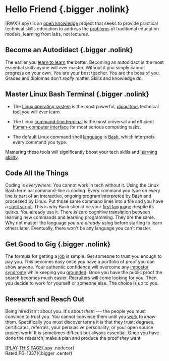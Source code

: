 # Hello Friend {.bigger .nolink}

[RWX]{.spy} is an [open knowledge](/terms/knowledge/) project that
seeks to provide practical technical skills education to address
the [problems](/terms/rwx/) of traditional education models, learning
from labs, not lectures.

## Become an Autodidact {.bigger .nolink} 

The earlier you [learn to learn](/terms/autodidact/) the better. Becoming
an autodidact is the most essential skill anyone will ever master.
Without it you simply cannot progress on your own. *You* are
your best teacher. *You* are the boss of you. Grades and diplomas don't
*really* matter. Skills and knowledge do.

## Master Linux Bash Terminal {.bigger .nolink}

* The [Linux operating system](/tools/linux/) is the most powerful,
  [ubiquitous](/terms/ubiquitous/) technical [tool](/tools/) you will
  ever learn.

* The Linux [command-line terminal](/terms/hci/ui/command/) is the most
  universal and efficient [human-computer interface](/terms/hci/) for
  most serious computing tasks.

* The default Linux command shell [language](/terms/lang/) is
  [Bash](/lang/bash/), which interprets every command you type.

Mastering these tools will significantly boost your tech skills and
[learning ability](/terms/rwx/). 

## Code All the Things

Coding is *everywhere.* You cannot work in tech without it. Using the
Linux Bash terminal command-line *is* coding. Every command you type on
every line is part of an interactive, ongoing program interpreted by
Bash and processed by Linux. Put those same command lines into a file
and you have a [shell script](/terms/shell/). This is why Bash should be
your [first language](/lang/) despite its quirks. You already use it.
There is zero cognitive translation between learning new commands and
learning programming. They are the same. Why not master the language
*you are already using* before starting to learn others later.
Eventually, there won't be any language you can't master.

## Get Good to Gig {.bigger .nolink}

The formula for getting a [job](/jobs/) is simple. Get someone to trust
you enough to pay you. This becomes easy once you have a portfolio of
proof you can show anyone. Your authentic confidence will overcome any
[impostor syndrome](/terms/learning/cognitive/impostor/) while keeping
you [grounded](/terms/learning/cognitive/dk/). Once you have the public proof the search becomes much easier. Recruiters will come looking for you. Then, you decide to work for yourself or someone else. The choice is up to you.

## Research and Reach Out

Being hired isn't about you. It's about *them* --- the people you must
convince to trust you. You cannot convince them until you
[work](/terms/rwx/) to *know* them. Specifically you must discover terms it is that they trust: degrees, certificates, referrals, your persuasive personality, or your open source project work. It is sometimes difficult but always essential. Once you have done the research, make a plan and produce the proof *they* want.

[[PLAY THIS PAGE](https://zty.pe/?url=https%3A%2F%2Frwx.gg&g-recaptcha-response=03AGdBq25Kw65eUjUnDeCyP9c8S4wRMbhRJLalgQjVVnIVxuddDZttde4yhjLq8IWFFQlhWEljzw_1HG14MpcuYRIN2MkgPj1LJ2ZwqiOsI0XAFxQ07d45r9ljLxxSspf-wl5Nn9EwHKSPbsdYYphyS86pNWjm-SC6NXCPNLftWfMgWxj6km1qo78vhqmRZasJtsTwtNfH0MSq2pMHYx3PGKn3U140Pa6DLheMaIhvf-CcZpBbbulkd35MpXr9eWWRcNJnCKGg4UiIrsVgM42C9AurxVX_EZCRVveOSaVBkmjtjHLdXimaNU0ZotbaKGSSFQN7hhwk6NmPuInXYukmaUGTT0F4COdc2PjehgVhf1qPuhe7A9y9jXUtVonxRfL7YMlq_A7N2F8K){.spy .nodecor}  
Rated PG-1337]{.bigger .center}  


